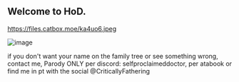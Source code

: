 ## Welcome to HoD.

https://files.catbox.moe/ka4uo6.jpeg

![image](https://github.com/user-attachments/assets/191c5fb5-b1a2-4c91-a8fd-cbde91cb22dd)


if you don't want your name on the family tree or see something wrong, contact me, Parody ONLY per discord: selfproclaimeddoctor, per atabook or find me in pt with the social @CriticallyFathering
